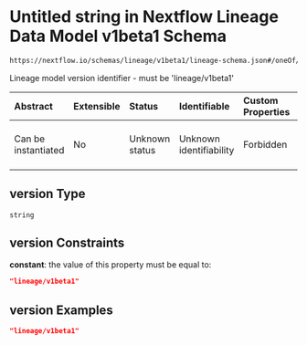 # Untitled string in Nextflow Lineage Data Model v1beta1 Schema

```txt
https://nextflow.io/schemas/lineage/v1beta1/lineage-schema.json#/oneOf/1/properties/version
```

Lineage model version identifier - must be 'lineage/v1beta1'

| Abstract            | Extensible | Status         | Identifiable            | Custom Properties | Additional Properties | Access Restrictions | Defined In                                                                                                   |
| :------------------ | :--------- | :------------- | :---------------------- | :---------------- | :-------------------- | :------------------ | :----------------------------------------------------------------------------------------------------------- |
| Can be instantiated | No         | Unknown status | Unknown identifiability | Forbidden         | Allowed               | none                | [nextflow-lineage-v1beta1-schema.json\*](../out/nextflow-lineage-v1beta1-schema.json "open original schema") |

## version Type

`string`

## version Constraints

**constant**: the value of this property must be equal to:

```json
"lineage/v1beta1"
```

## version Examples

```json
"lineage/v1beta1"
```
